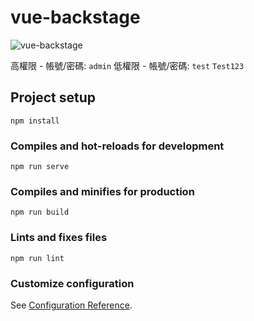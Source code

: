 # vue-backstage

![vue-backstage](https://github.com/serinawu/vue-backstage/assets/62425140/df163cc0-8c3f-4cd7-b1b4-f0a357cbc0b1)

高權限 - 帳號/密碼: `admin`
低權限 - 帳號/密碼: `test` `Test123`

## Project setup
```
npm install
```

### Compiles and hot-reloads for development
```
npm run serve
```

### Compiles and minifies for production
```
npm run build
```

### Lints and fixes files
```
npm run lint
```

### Customize configuration
See [Configuration Reference](https://cli.vuejs.org/config/).
